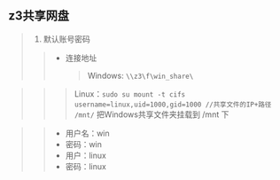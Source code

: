 ## z3共享网盘
> 1. 默认账号密码
>   > * 连接地址
>   >   > Windows: ```\\z3\f\win_share\```

>   >   > Linux：```sudo su mount -t cifs username=linux,uid=1000,gid=1000 //共享文件的IP+路径 /mnt/```
>   >   > 把Windows共享文件夹挂载到 /mnt 下

>   > * 用户名：win
>   > * 密码：win
>   > * 用户：linux
>   > * 密码：linux

